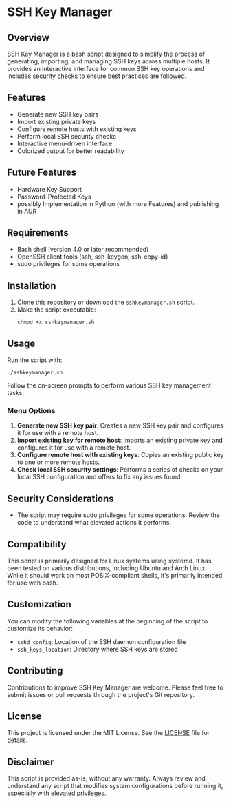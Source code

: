 # SSH Key Manager

## Overview

SSH Key Manager is a bash script designed to simplify the process of generating, importing, and managing SSH keys across multiple hosts. It provides an interactive interface for common SSH key operations and includes security checks to ensure best practices are followed.

## Features

- Generate new SSH key pairs
- Import existing private keys
- Configure remote hosts with existing keys
- Perform local SSH security checks
- Interactive menu-driven interface
- Colorized output for better readability

## Future Features

- Hardware Key Support
- Password-Protected Keys
- possibly Implementation in Python (with more Features) and publishing in AUR

## Requirements

- Bash shell (version 4.0 or later recommended)
- OpenSSH client tools (ssh, ssh-keygen, ssh-copy-id)
- sudo privileges for some operations

## Installation

1. Clone this repository or download the `sshkeymanager.sh` script.
2. Make the script executable:
   ```
   chmod +x sshkeymanager.sh
   ```

## Usage

Run the script with:

```
./sshkeymanager.sh
```

Follow the on-screen prompts to perform various SSH key management tasks.

### Menu Options

1. **Generate new SSH key pair**: Creates a new SSH key pair and configures it for use with a remote host.
2. **Import existing key for remote host**: Imports an existing private key and configures it for use with a remote host.
3. **Configure remote host with existing keys**: Copies an existing public key to one or more remote hosts.
4. **Check local SSH security settings**: Performs a series of checks on your local SSH configuration and offers to fix any issues found.

## Security Considerations

- The script may require sudo privileges for some operations. Review the code to understand what elevated actions it performs.

## Compatibility

This script is primarily designed for Linux systems using systemd. It has been tested on various distributions, including Ubuntu and Arch Linux. While it should work on most POSIX-compliant shells, it's primarily intended for use with bash.

## Customization

You can modify the following variables at the beginning of the script to customize its behavior:

- `sshd_config`: Location of the SSH daemon configuration file
- `ssh_keys_location`: Directory where SSH keys are stored

## Contributing

Contributions to improve SSH Key Manager are welcome. Please feel free to submit issues or pull requests through the project's Git repository.

## License

This project is licensed under the MIT License. See the [LICENSE](LICENSE) file for details.

## Disclaimer

This script is provided as-is, without any warranty. Always review and understand any script that modifies system configurations before running it, especially with elevated privileges.